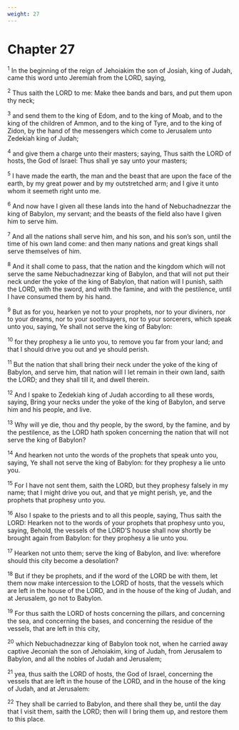 ```yaml
---
weight: 27
---
```


# Chapter 27

<sup>1</sup> In the beginning of the reign of Jehoiakim the son of Josiah, king of Judah, came this word unto Jeremiah from the LORD, saying, 

<sup>2</sup> Thus saith the LORD to me: Make thee bands and bars, and put them upon thy neck; 

<sup>3</sup> and send them to the king of Edom, and to the king of Moab, and to the king of the children of Ammon, and to the king of Tyre, and to the king of Zidon, by the hand of the messengers which come to Jerusalem unto Zedekiah king of Judah; 

<sup>4</sup> and give them a charge unto their masters; saying, Thus saith the LORD of hosts, the God of Israel: Thus shall ye say unto your masters; 

<sup>5</sup> I have made the earth, the man and the beast that are upon the face of the earth, by my great power and by my outstretched arm; and I give it unto whom it seemeth right unto me. 

<sup>6</sup> And now have I given all these lands into the hand of Nebuchadnezzar the king of Babylon, my servant; and the beasts of the field also have I given him to serve him. 

<sup>7</sup> And all the nations shall serve him, and his son, and his son’s son, until the time of his own land come: and then many nations and great kings shall serve themselves of him. 

<sup>8</sup> And it shall come to pass, that the nation and the kingdom which will not serve the same Nebuchadnezzar king of Babylon, and that will not put their neck under the yoke of the king of Babylon, that nation will I punish, saith the LORD, with the sword, and with the famine, and with the pestilence, until I have consumed them by his hand. 

<sup>9</sup> But as for you, hearken ye not to your prophets, nor to your diviners, nor to your dreams, nor to your soothsayers, nor to your sorcerers, which speak unto you, saying, Ye shall not serve the king of Babylon: 

<sup>10</sup> for they prophesy a lie unto you, to remove you far from your land; and that I should drive you out and ye should perish. 

<sup>11</sup> But the nation that shall bring their neck under the yoke of the king of Babylon, and serve him, that nation will I let remain in their own land, saith the LORD; and they shall till it, and dwell therein. 

<sup>12</sup> And I spake to Zedekiah king of Judah according to all these words, saying, Bring your necks under the yoke of the king of Babylon, and serve him and his people, and live. 

<sup>13</sup> Why will ye die, thou and thy people, by the sword, by the famine, and by the pestilence, as the LORD hath spoken concerning the nation that will not serve the king of Babylon? 

<sup>14</sup> And hearken not unto the words of the prophets that speak unto you, saying, Ye shall not serve the king of Babylon: for they prophesy a lie unto you. 

<sup>15</sup> For I have not sent them, saith the LORD, but they prophesy falsely in my name; that I might drive you out, and that ye might perish, ye, and the prophets that prophesy unto you. 

<sup>16</sup> Also I spake to the priests and to all this people, saying, Thus saith the LORD: Hearken not to the words of your prophets that prophesy unto you, saying, Behold, the vessels of the LORD’S house shall now shortly be brought again from Babylon: for they prophesy a lie unto you. 

<sup>17</sup> Hearken not unto them; serve the king of Babylon, and live: wherefore should this city become a desolation? 

<sup>18</sup> But if they be prophets, and if the word of the LORD be with them, let them now make intercession to the LORD of hosts, that the vessels which are left in the house of the LORD, and in the house of the king of Judah, and at Jerusalem, go not to Babylon. 

<sup>19</sup> For thus saith the LORD of hosts concerning the pillars, and concerning the sea, and concerning the bases, and concerning the residue of the vessels, that are left in this city, 

<sup>20</sup> which Nebuchadnezzar king of Babylon took not, when he carried away captive Jeconiah the son of Jehoiakim, king of Judah, from Jerusalem to Babylon, and all the nobles of Judah and Jerusalem; 

<sup>21</sup> yea, thus saith the LORD of hosts, the God of Israel, concerning the vessels that are left in the house of the LORD, and in the house of the king of Judah, and at Jerusalem: 

<sup>22</sup> They shall be carried to Babylon, and there shall they be, until the day that I visit them, saith the LORD; then will I bring them up, and restore them to this place. 


